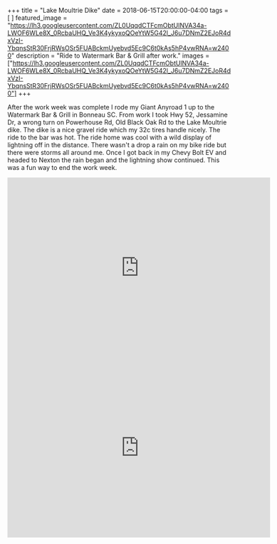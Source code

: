 +++
title =  "Lake Moultrie Dike"
date = 2018-06-15T20:00:00-04:00
tags = [ ]
featured_image = "https://lh3.googleusercontent.com/ZL0UqqdCTFcmObtUlNVA34a-LWOF6WLe8X_0RcbaUHQ_Ve3K4ykyxoQOeYtW5G42l_J6u7DNmZ2EJoR4dxVzI-YbqnsStR30FrjRWsOSr5FUABckmUyebvd5Ec9C6t0kAs5hP4vwRNA=w2400"
description = "Ride to Watermark Bar & Grill after work."
images = ["https://lh3.googleusercontent.com/ZL0UqqdCTFcmObtUlNVA34a-LWOF6WLe8X_0RcbaUHQ_Ve3K4ykyxoQOeYtW5G42l_J6u7DNmZ2EJoR4dxVzI-YbqnsStR30FrjRWsOSr5FUABckmUyebvd5Ec9C6t0kAs5hP4vwRNA=w2400"]
+++

After the work week was complete I rode my Giant Anyroad 1 up to the Watermark Bar & Grill in Bonneau SC. From work I took Hwy 52, Jessamine Dr, a wrong turn on Powerhouse Rd, Old Black Oak Rd to the Lake Moultrie dike. The dike is a nice gravel ride which my 32c tires handle nicely. The ride to the bar was hot. The ride home was cool with a wild display of lightning off in the distance. There wasn't a drop a rain on my bike ride but there were storms all around me. Once I got back in my Chevy Bolt EV and headed to Nexton the rain began and the lightning show continued. This was a fun way to end the work week.

<iframe height='405' width='590' frameborder='0' allowtransparency='true' scrolling='no' src='https://www.strava.com/activities/1640733983/embed/dd2f2f7fc42f5fb4c0785e9cd659fbf428056f65'></iframe>

<iframe height='405' width='590' frameborder='0' allowtransparency='true' scrolling='no' src='https://www.strava.com/activities/1640980955/embed/9c5a520a13b68bc8b376e9b0dd8f35e69a24ffba'></iframe>
